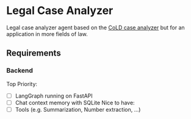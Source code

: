 # Legal Case Analyzer
Legal case analyzer agent based on the [CoLD case analyzer](https://github.com/Choice-of-Law-Dataverse/cold-case-analysis) but for an application in more fields of law.

## Requirements

### Backend
Top Priority:
- [ ] LangGraph running on FastAPI
- [ ] Chat context memory with SQLite
Nice to have:
- [ ] Tools (e.g. Summarization, Number extraction, ...)
